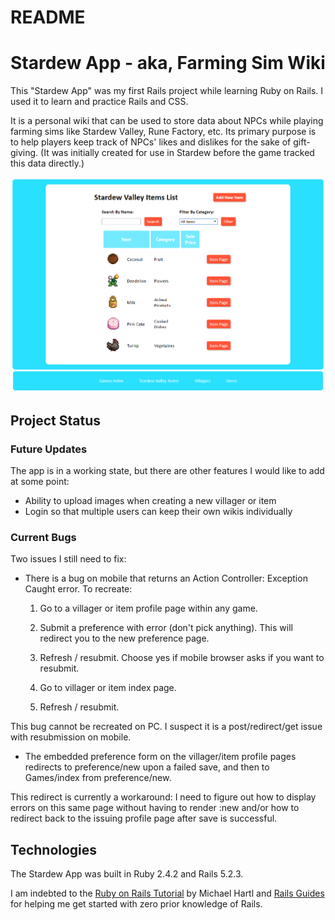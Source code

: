 # README

# Stardew App - aka, Farming Sim Wiki #

This "Stardew App" was my first Rails project while learning Ruby on Rails.
I used it to learn and practice Rails and CSS.

It is a personal wiki that can be used to store data about NPCs while playing
farming sims like Stardew Valley, Rune Factory, etc.  Its primary purpose is
to help players keep track of NPCs' likes and dislikes for the sake of gift-giving.
(It was initially created for use in Stardew before the game tracked this data directly.)

![App screenshot](screenshots/app_screenshot.png)

## Project Status ##

### Future Updates ###

The app is in a working state, but there are other features
I would like to add at some point:

* Ability to upload images when creating a new villager or item
* Login so that multiple users can keep their own wikis individually

### Current Bugs ###

Two issues I still need to fix:

* There is a bug on mobile that returns an Action Controller: Exception Caught error.
To recreate:

  1) Go to a villager or item profile page within any game.

  2) Submit a preference with error (don't pick anything).
  This will redirect you to the new preference page.

  3) Refresh / resubmit.  Choose yes if mobile browser asks if you want to resubmit.

  4) Go to villager or item index page.

  5) Refresh / resubmit.

This bug cannot be recreated on PC.  I suspect it is a post/redirect/get issue
with resubmission on mobile.

* The embedded preference form on the villager/item profile pages redirects to
preference/new upon a failed save, and then to Games/index from preference/new.

This redirect is currently a workaround: I need to figure out how to
display errors on this same page without having to render :new
and/or how to redirect back to the issuing profile page after save is successful.

## Technologies ##

The Stardew App was built in Ruby 2.4.2 and Rails 5.2.3.

I am indebted to the [Ruby on Rails Tutorial](https://www.railstutorial.org/book/beginning) by Michael Hartl
and [Rails Guides](https://guides.rubyonrails.org/getting_started.html) for helping me get started
with zero prior knowledge of Rails.
